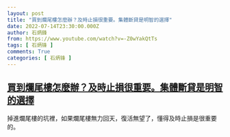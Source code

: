 ```yaml
---
layout: post
title: "買到爛尾樓怎麼辦？及時止損很重要。集體斷貸是明智的選擇"
date: 2022-07-14T23:30:00.000Z
author: 石炳鋒
from: https://www.youtube.com/watch?v=-Z0wYakQtTs
tags: [ 石炳锋 ]
comments: True
categories: [ 石炳锋 ]
---
```

<!--1657841400000-->
[買到爛尾樓怎麼辦？及時止損很重要。集體斷貸是明智的選擇](https://www.youtube.com/watch?v=-Z0wYakQtTs)
------

<div>
掉進爛尾樓的坑裡，如果爛尾樓無力回天，復活無望了，懂得及時止損是很重要的。
</div>
